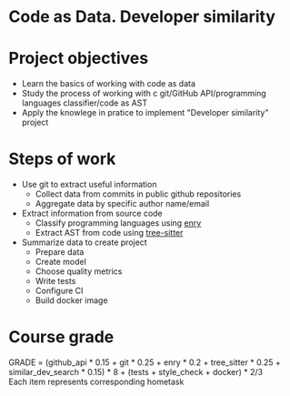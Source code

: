 # Code as Data. Developer similarity

# Project objectives
- Learn the basics of working with code as data
- Study the process of working with с git/GitHub API/programming languages classifier/code as AST
- Apply the knowlege in pratice to implement "Developer similarity" project  

# Steps of work
- Use git to extract useful information
    - Collect data from commits in public github repositories
    - Aggregate data by specific author name/email
- Extract information from source code
    - Classify programming languages using [enry](https://github.com/go-enry/go-enry)
    - Extract AST from code using [tree-sitter](https://github.com/tree-sitter/tree-sitter)
- Summarize data to create project
    - Prepare data
    - Create model
    - Choose quality metrics
    - Write tests
    - Configure CI
    - Build docker image

# Course grade
GRADE = (github_api * 0.15 + git * 0.25 + enry * 0.2 + tree_sitter * 0.25 + similar_dev_search * 0.15) * 8 + (tests + style_check + docker) * 2/3 \
Each item represents corresponding hometask
